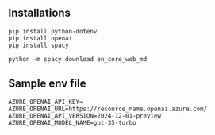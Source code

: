 ## Installations

```angular2html
pip install python-dotenv
pip install openai
pip install spacy

python -m spacy download en_core_web_md
```

## Sample env file
```angular2html
AZURE_OPENAI_API_KEY=
AZURE_OPENAI_URL=https://resource_name.openai.azure.com/
AZURE_OPENAI_API_VERSION=2024-12-01-preview
AZURE_OPENAI_MODEL_NAME=gpt-35-turbo

```